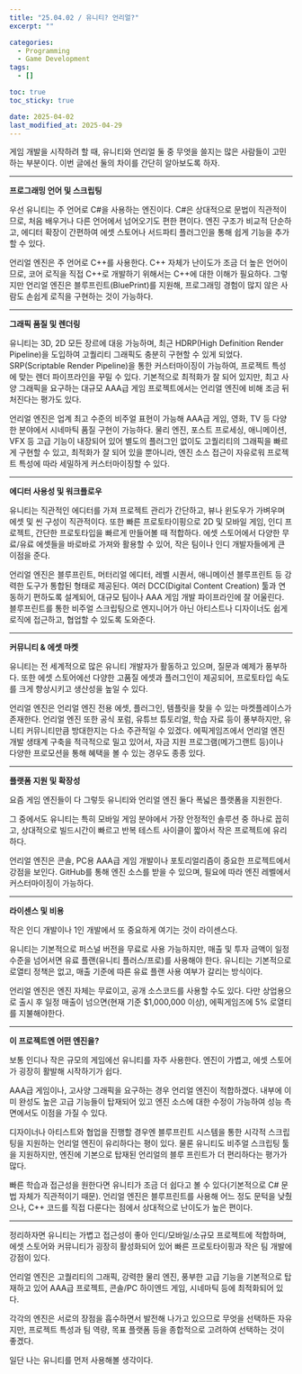 ```yaml
---
title: "25.04.02 / 유니티? 언리얼?"
excerpt: ""

categories:
  - Programming
  - Game Development
tags:
  - []

toc: true
toc_sticky: true

date: 2025-04-02
last_modified_at: 2025-04-29
---
```


게임 개발을 시작하려 할 때, 유니티와 언리얼 둘 중 무엇을 쓸지는 많은 사람들이 고민하는 부분이다. 이번 글에선 둘의 차이를 간단히 알아보도록 하자.

---

**프로그래밍 언어 및 스크립팅**

우선 유니티는 주 언어로 C#을 사용하는 엔진이다. C#은 상대적으로 문법이 직관적이므로, 처음 배우거나 다른 언어에서 넘어오기도 편한 편이다. 엔진 구조가 비교적 단순하고, 에디터 확장이 간편하여 에셋 스토어나 서드파티 플러그인을 통해 쉽게 기능을 추가할 수 있다.

언리얼 엔진은 주 언어로 C++를 사용한다. C++ 자체가 난이도가 조금 더 높은 언어이므로, 코어 로직을 직접 C++로 개발하기 위해서는 C++에 대한 이해가 필요하다. 그렇지만 언리얼 엔진은 블루프린트(BluePrint)를 지원해, 프로그래밍 경험이 많지 않은 사람도 손쉽게 로직을 구현하는 것이 가능하다.

---

**그래픽 품질 및 렌더링**

유니티는 3D, 2D 모든 장르에 대응 가능하며, 최근 HDRP(High Definition Render Pipeline)을 도입하여 고퀄리티 그래픽도 충분히 구현할 수 있게 되었다. SRP(Scriptable Render Pipeline)을 통한 커스터마이징이 가능하여, 프로젝트 특성에 맞는 렌더 파이프라인을 꾸밀 수 있다. 기본적으로 최적화가 잘 되어 있지만, 최고 사양 그래픽을 요구하는 대규모 AAA급 게임 프로젝트에서는 언리얼 엔진에 비해 조금 뒤처진다는 평가도 있다.

언리얼 엔진은 업계 최고 수준의 비주얼 표현이 가능해 AAA급 게임, 영화, TV 등 다양한 분야에서 시네마틱 품질 구현이 가능하다. 물리 엔진, 포스트 프로세싱, 애니메이션, VFX 등 고급 기능이 내장되어 있어 별도의 플러그인 없이도 고퀄리티의 그래픽을 빠르게 구현할 수 있고, 최적화가 잘 되어 있을 뿐아니라, 엔진 소스 접근이 자유로워 프로젝트 특성에 따라 세밀하게 커스터마이징할 수 있다.

---

**에디터 사용성 및 워크플로우**

유니티는 직관적인 에디터를 가져 프로젝트 관리가 간단하고, 뷰나 윈도우가 가벼우며 에셋 및 씬 구성이 직관적이다. 또한 빠른 프로토타이핑으로 2D 및 모바일 게임, 인디 프로젝트, 간단한 프로토타입을 빠르게 만들어볼 때 적합하다. 에셋 스토어에서 다양한 무료/유료 에셋들을 바로바로 가져와 활용할 수 있어, 작은 팀이나 인디 개발자들에게 큰 이점을 준다.

언리얼 엔진은 블루프린트, 머터리얼 에디터, 레벨 시퀀서, 애니메이션 블루프린트 등 강력한 도구가 통합된 형태로 제공된다. 여러 DCC(Digital Content Creation) 툴과 연동하기 편하도록 설계되어, 대규모 팀이나 AAA 게임 개발 파이프라인에 잘 어울린다. 블루프린트를 통한 비주얼 스크립팅으로 엔지니어가 아닌 아티스트나 디자이너도 쉽게 로직에 접근하고, 협업할 수 있도록 도와준다.

---

**커뮤니티 & 에셋 마켓**

유니티는 전 세계적으로 많은 유니티 개발자가 활동하고 있으며, 질문과 예제가 풍부하다. 또한 에셋 스토어에선 다양한 고품질 에셋과 플러그인이 제공되어, 프로토타입 속도를 크게 향상시키고 생산성을 높일 수 있다.

언리얼 엔진은 언리얼 엔진 전용 에셋, 플러그인, 템플릿을 찾을 수 있는 마켓플레이스가 존재한다. 언리얼 엔진 또한 공식 포럼, 유튜브 튜토리얼, 학습 자료 등이 풍부하지만, 유니티 커뮤니티만큼 방대한지는 다소 주관적일 수 있겠다. 에픽게임즈에서 언리얼 엔진 개발 생태계 구축을 적극적으로 밀고 있어서, 자금 지원 프로그램(메가그랜트 등)이나 다양한 프로모션을 통해 혜택을 볼 수 있는 경우도 종종 있다.

---

**플랫폼 지원 및 확장성**

요즘 게임 엔진들이 다 그렇듯 유니티와 언리얼 엔진 둘다 폭넓은 플랫폼을 지원한다.

그 중에서도 유니티는 특히 모바일 게임 분야에서 가장 안정적인 솔루션 중 하나로 꼽히고, 상대적으로 빌드시간이 빠르고 반복 테스트 사이클이 짧아서 작은 프로젝트에 유리하다.

언리얼 엔진은 콘솔, PC용 AAA급 게임 개발이나 포토리얼리즘이 중요한 프로젝트에서 강점을 보인다. GitHub를 통해 엔진 소스를 받을 수 있으며, 필요에 따라 엔진 레벨에서 커스터마이징이 가능하다.

---

**라이센스 및 비용**

작은 인디 개발이나 1인 개발에서 또 중요하게 여기는 것이 라이센스다.

유니티는 기본적으로 퍼스널 버전을 무료로 사용 가능하지만, 매출 및 투자 금액이 일정 수준을 넘어서면 유료 플랜(유니티 플러스/프로)를 사용해야 한다. 유니티는 기본적으로 로열티 정책은 없고, 매출 기준에 따른 유료 플랜 사용 여부가 갈리는 방식이다.

언리얼 엔진은 엔진 자체는 무료이고, 공개 소스코드를 사용할 수도 있다. 다만 상업용으로 출시 후 일정 매출이 넘으면(현재 기준 $1,000,000 이상), 에픽게임즈에 5% 로열티를 지불해야한다.

---

**이 프로젝트엔 어떤 엔진을?**

보통 인디나 작은 규모의 게임에선 유니티를 자주 사용한다. 엔진이 가볍고, 에셋 스토어가 굉장히 활발해 시작하기가 쉽다.

AAA급 게임이나, 고사양 그래픽을 요구하는 경우 언리얼 엔진이 적합하겠다. 내부에 이미 완성도 높은 고급 기능들이 탑재되어 있고 엔진 소스에 대한 수정이 가능하여 성능 측면에서도 이점을 가질 수 있다.

디자이너나 아티스트와 협업을 진행할 경우엔 블루프린트 시스템을 통한 시각적 스크립팅을 지원하는 언리얼 엔진이 유리하다는 평이 있다. 물론 유니티도 비주얼 스크립팅 툴을 지원하지만, 엔진에 기본으로 탑재된 언리얼의 블루 프린트가 더 편리하다는 평가가 많다.

빠른 학습과 접근성을 원한다면 유니티가 조금 더 쉽다고 볼 수 있다(기본적으로 C# 문법 자체가 직관적이기 때문). 언리얼 엔진은 블루프린트를 사용해 어느 정도 문턱을 낮췄으나, C++ 코드를 직접 다룬다는 점에서 상대적으로 난이도가 높은 편이다.

---

정리하자면 유니티는 가볍고 접근성이 좋아 인디/모바일/소규모 프로젝트에 적합하며, 에셋 스토어와 커뮤니티가 굉장히 활성화되어 있어 빠른 프로토타이핑과 작은 팀 개발에 강점이 있다.

언리얼 엔진은 고퀄리티의 그래픽, 강력한 물리 엔진, 풍부한 고급 기능을 기본적으로 탑재하고 있어 AAA급 프로젝트, 콘솔/PC 하이엔드 게임, 시네마틱 등에 최적화되어 있다.

각각의 엔진은 서로의 장점을 흡수하면서 발전해 나가고 있으므로 무엇을 선택하든 자유지만, 프로젝트 특성과 팀 역량, 목표 플랫폼 등을 종합적으로 고려하여 선택하는 것이 좋겠다.

일단 나는 유니티를 먼저 사용해볼 생각이다.
